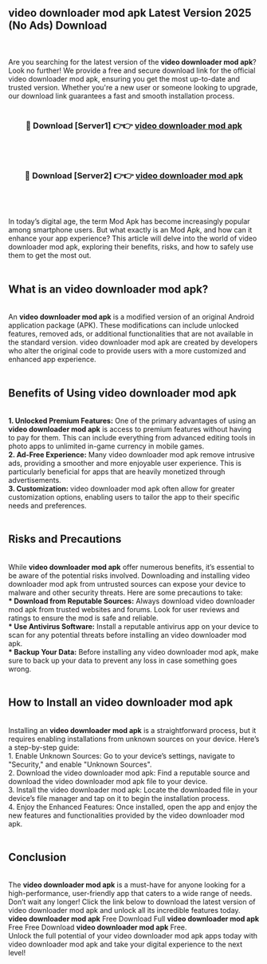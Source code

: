 ## video downloader mod apk Latest Version 2025 (No Ads) Download
<br><br>
Are you searching for the latest version of the <strong>video downloader mod apk</strong>? Look no further! We provide a free and secure download link for the official video downloader mod apk, ensuring you get the most up-to-date and trusted version. Whether you're a new user or someone looking to upgrade, our download link guarantees a fast and smooth installation process.
<br>
<br>
<div align="center">
<h3>🔴 Download [Server1] 👉👉 <a href="https://modyolo.store/video_downloader_mod_apk">video downloader mod apk</a></h3><br>
<br>
<h3>🔴 Download [Server2] 👉👉 <a href="https://modyolo.store/video_downloader_mod_apk">video downloader mod apk</a></h3><br>
</div>
<br>
<br>
In today’s digital age, the term Mod Apk has become increasingly popular among smartphone users. But what exactly is an Mod Apk, and how can it enhance your app experience? This article will delve into the world of video downloader mod apk, exploring their benefits, risks, and how to safely use them to get the most out.
<br>
<br>
<h2>What is an video downloader mod apk?</h2>
<br>
An <strong>video downloader mod apk</strong> is a modified version of an original Android application package (APK). These modifications can include unlocked features, removed ads, or additional functionalities that are not available in the standard version. video downloader mod apk are created by developers who alter the original code to provide users with a more customized and enhanced app experience.
<br>
<br>
<h2>Benefits of Using video downloader mod apk</h2>
<br>
<strong> 1. Unlocked Premium Features:</strong> One of the primary advantages of using an <strong>video downloader mod apk</strong> is access to premium features without having to pay for them. This can include everything from advanced editing tools in photo apps to unlimited in-game currency in mobile games.
<br>
<strong> 2. Ad-Free Experience:</strong> Many video downloader mod apk remove intrusive ads, providing a smoother and more enjoyable user experience. This is particularly beneficial for apps that are heavily monetized through advertisements.
<br>
<strong> 3. Customization:</strong> video downloader mod apk often allow for greater customization options, enabling users to tailor the app to their specific needs and preferences.
<br>
<br>
<h2>Risks and Precautions</h2>
<br>
While <strong>video downloader mod apk</strong> offer numerous benefits, it’s essential to be aware of the potential risks involved. Downloading and installing video downloader mod apk from untrusted sources can expose your device to malware and other security threats. Here are some precautions to take:
<br>
<strong> * Download from Reputable Sources:</strong> Always download video downloader mod apk from trusted websites and forums. Look for user reviews and ratings to ensure the mod is safe and reliable.
<br>
<strong> * Use Antivirus Software:</strong> Install a reputable antivirus app on your device to scan for any potential threats before installing an video downloader mod apk.
<br>
<strong> * Backup Your Data:</strong> Before installing any video downloader mod apk, make sure to back up your data to prevent any loss in case something goes wrong.
<br>
<br>
<h2>How to Install an video downloader mod apk</h2>
<br>
Installing an <strong>video downloader mod apk</strong> is a straightforward process, but it requires enabling installations from unknown sources on your device. Here’s a step-by-step guide:
<br>
 1. Enable Unknown Sources: Go to your device’s settings, navigate to "Security," and enable "Unknown Sources".
<br>
 2. Download the video downloader mod apk: Find a reputable source and download the video downloader mod apk file to your device.
<br>
 3. Install the video downloader mod apk: Locate the downloaded file in your device’s file manager and tap on it to begin the installation process.
<br>
 4. Enjoy the Enhanced Features: Once installed, open the app and enjoy the new features and functionalities provided by the video downloader mod apk.
<br>
<br>
<h2><strong>Conclusion</strong></h2>
<br>
The <strong>video downloader mod apk</strong> is a must-have for anyone looking for a high-performance, user-friendly app that caters to a wide range of needs. Don’t wait any longer! Click the link below to download the latest version of video downloader mod apk and unlock all its incredible features today.
<br>
<strong>video downloader mod apk</strong> Free Download Full <strong>video downloader mod apk</strong> Free Free Download <strong>video downloader mod apk</strong> Free.
<br>
Unlock the full potential of your video downloader mod apk apps today with video downloader mod apk and take your digital experience to the next level!

